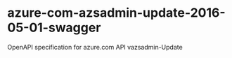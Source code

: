 # azure-com-azsadmin-update-2016-05-01-swagger
OpenAPI specification for azure.com API vazsadmin-Update
